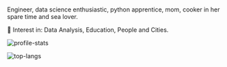 ###
Engineer, data science enthusiastic, python apprentice, mom, cooker in her spare time and sea lover.

🎲 Interest in: Data Analysis, Education, People and Cities.

![profile-stats](https://github-readme-stats.vercel.app/api?username=engcrisoliveira&show_icons=true&theme=github_dark)

![top-langs](https://github-readme-stats.vercel.app/api/top-langs/?username=engcrisoliveira&layout=compact&theme=github_dark)

<!--
**engcrisoliveira/engcrisoliveira** is a ✨ _special_ ✨ repository because its `README.md` (this file) appears on your GitHub profile.

Here are some ideas to get you started:

- 🔭 I’m currently working on ...
- 🌱 I’m currently learning ...
- 👯 I’m looking to collaborate on ...
- 🤔 I’m looking for help with ...
- 💬 Ask me about ...
- 📫 How to reach me: ...
- 😄 Pronouns: ...
- ⚡ Fun fact: ...
-->
